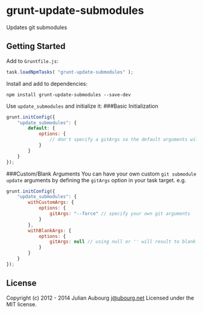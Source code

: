 # grunt-update-submodules

Updates git submodules

## Getting Started

Add to `Gruntfile.js`:
```javascript
task.loadNpmTasks( "grunt-update-submodules" );
```

Install and add to dependencies:
```
npm install grunt-update-submodules --save-dev
```

Use `update_submodules` and initialize it:
###Basic Initialization
```javascript
grunt.initConfig({
	"update_submodules": {
		default: {
			options: {
				// don't specify a gitArgs so the default arguments will be used: git submodule update --init --recursive
			}
		}
	}
});
```

###Custom/Blank Arguments
You can have your own custom `git submodule update` arguments by defining the `gitArgs` option in your task target.
e.g.
```javascript
grunt.initConfig({
	"update_submodules": {
		withCustomArgs: {
			options: {
				gitArgs: "--force" // specify your own git arguments
			}
		},
		withBlankArgs: {
			options: {
				gitArgs: null // using null or '' will result to blank git arguments
			}
		}
	}
});
```

## License
Copyright (c) 2012 - 2014 Julian Aubourg <j@ubourg.net>
Licensed under the MIT license.
